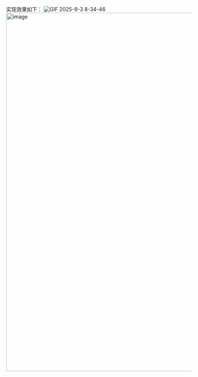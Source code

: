 实现效果如下：
![GIF 2025-9-3 8-34-46](https://github.com/user-attachments/assets/7c2c7d0c-dbf8-43d3-96e3-9257726d0a37)
<img width="1203" height="969" alt="image" src="https://github.com/user-attachments/assets/7721aab8-5f34-44ca-9dc4-89756706f1cf" />

